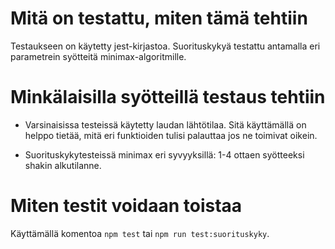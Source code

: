 # Mitä on testattu, miten tämä tehtiin

Testaukseen on käytetty jest-kirjastoa. Suorituskykyä testattu antamalla eri parametrein syötteitä minimax-algoritmille.

# Minkälaisilla syötteillä testaus tehtiin

- Varsinaisissa testeissä käytetty laudan lähtötilaa. Sitä käyttämällä on helppo tietää, mitä eri funktioiden tulisi palauttaa jos ne toimivat oikein.

- Suorituskykytesteissä minimax eri syvyyksillä: 1-4 ottaen syötteeksi shakin alkutilanne.

# Miten testit voidaan toistaa

Käyttämällä komentoa `npm test` tai `npm run test:suorituskyky`.
